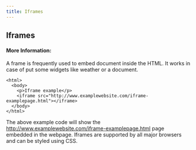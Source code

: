 ```yaml
---
title: Iframes
---
```

## Iframes
#### More Information:
<!-- Please add any articles you think might be helpful to read before writing the article -->
A frame is frequently used to embed document inside the HTML. It works in case of put some widgets like weather or a document.


```
<html>
  <body>
    <p>Iframe example</p>
    <iframe src="http://www.examplewebsite.com/iframe-examplepage.html"></iframe>
  </body>
</html>
```
The above example code will show the http://www.examplewebsite.com/iframe-examplepage.html page embedded in the webpage.
Iframes are supported by all major browsers and can be styled using CSS.

